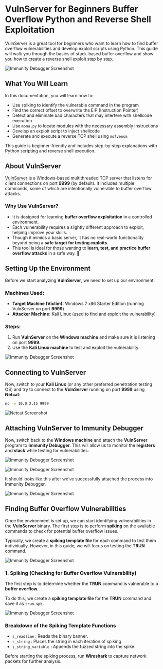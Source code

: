 # VulnServer for Beginners Buffer Overflow Python and Reverse Shell Exploitation
VulnServer is a great tool for beginners who want to learn how to find buffer overflow vulnerabilities and develop exploit scripts using Python. This guide will walk you through the basics of stack-based buffer overflow and show you how to create a reverse shell exploit step by step.


![Immunity Debugger Screenshot](Screenshots/1.png)


## What You Will Learn

In this documentation, you will learn how to:  

- Use spiking to identify the vulnerable command in the program  
- Find the correct offset to overwrite the EIP (Instruction Pointer)  
- Detect and eliminate bad characters that may interfere with shellcode execution  
- Use `mona.py` to locate modules with the necessary assembly instructions  
- Develop an exploit script to inject shellcode  
- Generate and execute a reverse TCP shell using `msfvenom`  

This guide is beginner-friendly and includes step-by-step explanations with Python scripting and reverse shell execution.  

## About VulnServer  

[VulnServer](https://github.com/stephenbradshaw/vulnserver) is a Windows-based multithreaded TCP server that listens for client connections on port **9999** (by default). It includes multiple commands, some of which are intentionally vulnerable to buffer overflow attacks.  

### Why Use VulnServer?  
- It is designed for learning **buffer overflow exploitation** in a controlled environment.  
- Each vulnerability requires a slightly different approach to exploit, helping improve your skills.  
- Though it mimics a basic server, it has no real-world functionality beyond being a **safe target for testing exploits**.  
- This tool is ideal for those wanting to **learn, test, and practice buffer overflow attacks** in a safe way. 🚀


## Setting Up the Environment  

Before we start analyzing **VulnServer**, we need to set up our environment.  

### Machines Used:  
- **Target Machine (Victim):** Windows 7 x86 Starter Edition (running VulnServer on port **9999**)  
- **Attacker Machine:** Kali Linux (used to find and exploit the vulnerability)  

### Steps:  
1. Run **VulnServer** on the **Windows machine** and make sure it is listening on port **9999**.  
2. Use the **Kali Linux machine** to test and exploit the vulnerability.  

![Immunity Debugger Screenshot](Screenshots/2.png)



## Connecting to VulnServer  
Now, switch to your **Kali Linux** (or any other preferred penetration testing OS) and try to connect to the **VulnServer** running on port **9999** using **Netcat**:  

```bash
nc -v 10.0.2.15 9999
```

![Netcat Screenshot](Screenshots/3.png) 




## Attaching VulnServer to Immunity Debugger  
Now, switch back to the **Windows machine** and attach the **VulnServer** program to **Immunity Debugger**. This will allow us to monitor the **registers** and **stack** while testing for vulnerabilities.

![Immunity Debugger Screenshot](Screenshots/4.png) 

![Immunity Debugger Screenshot](Screenshots/5.png) 

It should looks like this after we’ve successfully attached the process into Immunity Debugger.

![Immunity Debugger Screenshot](Screenshots/6.png)


## Finding Buffer Overflow Vulnerabilities  

Once the environment is set up, we can start identifying vulnerabilities in the **VulnServer** binary. The first step is to perform **spiking** on the available commands to check for potential buffer overflow issues.  

Typically, we create a **spiking template file** for each command to test them individually. However, in this guide, we will focus on testing the **TRUN** command.

![Immunity Debugger Screenshot](Screenshots/7.png)


### 1. Spiking (Checking for Buffer Overflow Vulnerability)  

The first step is to determine whether the **TRUN** command is vulnerable to a **buffer overflow**.  

To do this, we create a **spiking template file** for the **TRUN** command and save it as `trun.spk`.

![Immunity Debugger Screenshot](Screenshots/8.png)

### Breakdown of the Spiking Template Functions  

- `s_readline` : Reads the binary banner.  
- `s_string` : Places the string in each iteration of spiking.  
- `s_string_variable` : Appends the fuzzed string into the spike.  

Before starting the spiking process, run **Wireshark** to capture network packets for further analysis.
